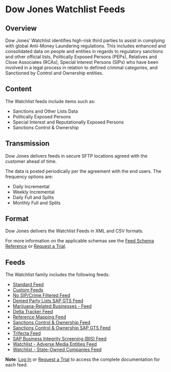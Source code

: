 # Dow Jones Watchlist Feeds

## Overview

Dow Jones’ Watchlist identifies high-risk third parties to assist in complying with global Anti-Money Laundering regulations. This includes enhanced and consolidated data on people and entities in regards to regulatory sanctions and other official lists, Politically Exposed Persons (PEPs), Relatives and Close Associates (RCAs), Special Interest Persons (SIPs) who have been involved in a legal process in relation to defined criminal categories, and Sanctioned by Control and Ownership entities.

## Content

The Watchlist feeds include items such as:

- Sanctions and Other Lists Data
- Politically Exposed Persons
- Special Interest and Reputationally Exposed Persons
- Sanctions Control & Ownership

## Transmission

Dow Jones delivers feeds in secure SFTP locations agreed with the customer ahead of time.

The data is posted periodically per the agreement with the end users. The frequency options are:

- Daily Incremental
- Weekly Incremental
- Daily Full and Splits
- Monthly Full and Splits

## Format

Dow Jones delivers the Watchlist Feeds in XML and CSV formats.

For more information on the applicable schemas see the [Feed Schema Reference](/site/docs/risk_and_compliance_feeds/feed_schema_reference/) or [Request a Trial](/site/global/request-trial/).

## Feeds

The Watchlist family includes the following feeds:

* [Standard Feed](/site/docs/risk_and_compliance_feeds/watchlist_ame_soc/dow_jones_watchlist/standard/)
* [Custom Feeds](/site/docs/risk_and_compliance_feeds/watchlist_ame_soc/dow_jones_watchlist/custom_feeds/)
* [No SIP/Crime Filtered Feed](/site/docs/risk_and_compliance_feeds/documentation/watchlist/no_sip_crime_filtered_feeds/)
* [Denied Party Lists SAP GTS Feed](/site/docs/risk_and_compliance_feeds/watchlist_ame_soc/dow_jones_watchlist/denied_party_lists/)
* [Marijuana-Related Businesses - Feed](/site/docs/risk_and_compliance_feeds/documentation/watchlist/marijuana_related_businesses_feeds/)
* [Delta Tracker Feed](/site/docs/risk_and_compliance_feeds/watchlist_ame_soc/dow_jones_watchlist/delta_tracker/)
* [Reference Mapping Feed](/site/docs/risk_and_compliance_feeds/watchlist_ame_soc/dow_jones_watchlist/reference_mapping/)
* [Sanctions Control & Ownership Feed](/site/docs/risk_and_compliance_feeds/watchlist_ame_soc/dow_jones_watchlist/sanctions_control_and_ownership/)
* [Sanctions Control & Ownership SAP GTS Feed](/site/docs/risk_and_compliance_feeds/watchlist_ame_soc/dow_jones_watchlist/sanctions_control_and_ownership_research_sap/)
* [Trifecta Feed](/site/docs/risk_and_compliance_feeds/watchlist_ame_soc/dow_jones_watchlist/trifecta/)
* [SAP Business Integrity Screening (BIS) Feed](/site/docs/risk_and_compliance_feeds/watchlist_ame_soc/dow_jones_watchlist/sap_bis/)
* [Watchlist - Adverse Media Entities Feed](/site/docs/risk_and_compliance_feeds/combined_feeds/watchlist_ame/)
* [Watchlist - State-Owned Companies Feed](/site/docs/risk_and_compliance_feeds/combined_feeds/watchlist_soc/)

**Note**: [Log In](/auth0/login) or [Request a Trial](/site/global/request-trial/) to access the complete documentation for each feed.

